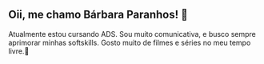 ## Oii, me chamo Bárbara Paranhos! 👋
Atualmente estou cursando ADS. 
Sou muito comunicativa, e busco sempre aprimorar minhas softskills.
Gosto muito de filmes e séries no meu tempo livre.🥰
<!--
**barbpsouza/barbpsouza** is a ✨ _special_ ✨ repository because its `README.md` (this file) appears on your GitHub profile.

Here are some ideas to get you started:

- 🔭 I’m currently working on ...
- 🌱 I’m currently learning ...
- 👯 I’m looking to collaborate on ...
- 🤔 I’m looking for help with ...
- 💬 Ask me about ...
- 📫 How to reach me: ...
- 😄 Pronouns: ...
- ⚡ Fun fact: ...
-->
